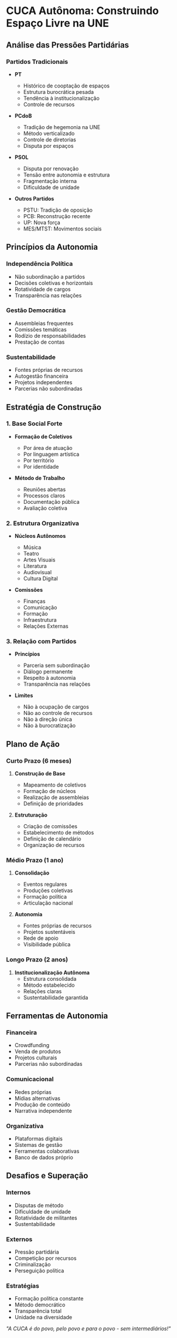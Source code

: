 # CUCA Autônoma: Construindo Espaço Livre na UNE

## Análise das Pressões Partidárias

### Partidos Tradicionais
- **PT**
  - Histórico de cooptação de espaços
  - Estrutura burocrática pesada
  - Tendência à institucionalização
  - Controle de recursos

- **PCdoB**
  - Tradição de hegemonia na UNE
  - Método verticalizado
  - Controle de diretorias
  - Disputa por espaços

- **PSOL**
  - Disputa por renovação
  - Tensão entre autonomia e estrutura
  - Fragmentação interna
  - Dificuldade de unidade

- **Outros Partidos**
  - PSTU: Tradição de oposição
  - PCB: Reconstrução recente
  - UP: Nova força
  - MES/MTST: Movimentos sociais

## Princípios da Autonomia

### Independência Política
- Não subordinação a partidos
- Decisões coletivas e horizontais
- Rotatividade de cargos
- Transparência nas relações

### Gestão Democrática
- Assembleias frequentes
- Comissões temáticas
- Rodízio de responsabilidades
- Prestação de contas

### Sustentabilidade
- Fontes próprias de recursos
- Autogestão financeira
- Projetos independentes
- Parcerias não subordinadas

## Estratégia de Construção

### 1. Base Social Forte
- **Formação de Coletivos**
  - Por área de atuação
  - Por linguagem artística
  - Por território
  - Por identidade

- **Método de Trabalho**
  - Reuniões abertas
  - Processos claros
  - Documentação pública
  - Avaliação coletiva

### 2. Estrutura Organizativa
- **Núcleos Autônomos**
  - Música
  - Teatro
  - Artes Visuais
  - Literatura
  - Audiovisual
  - Cultura Digital

- **Comissões**
  - Finanças
  - Comunicação
  - Formação
  - Infraestrutura
  - Relações Externas

### 3. Relação com Partidos
- **Princípios**
  - Parceria sem subordinação
  - Diálogo permanente
  - Respeito à autonomia
  - Transparência nas relações

- **Limites**
  - Não à ocupação de cargos
  - Não ao controle de recursos
  - Não à direção única
  - Não à burocratização

## Plano de Ação

### Curto Prazo (6 meses)
1. **Construção de Base**
   - Mapeamento de coletivos
   - Formação de núcleos
   - Realização de assembleias
   - Definição de prioridades

2. **Estruturação**
   - Criação de comissões
   - Estabelecimento de métodos
   - Definição de calendário
   - Organização de recursos

### Médio Prazo (1 ano)
1. **Consolidação**
   - Eventos regulares
   - Produções coletivas
   - Formação política
   - Articulação nacional

2. **Autonomia**
   - Fontes próprias de recursos
   - Projetos sustentáveis
   - Rede de apoio
   - Visibilidade pública

### Longo Prazo (2 anos)
1. **Institucionalização Autônoma**
   - Estrutura consolidada
   - Método estabelecido
   - Relações claras
   - Sustentabilidade garantida

## Ferramentas de Autonomia

### Financeira
- Crowdfunding
- Venda de produtos
- Projetos culturais
- Parcerias não subordinadas

### Comunicacional
- Redes próprias
- Mídias alternativas
- Produção de conteúdo
- Narrativa independente

### Organizativa
- Plataformas digitais
- Sistemas de gestão
- Ferramentas colaborativas
- Banco de dados próprio

## Desafios e Superação

### Internos
- Disputas de método
- Dificuldade de unidade
- Rotatividade de militantes
- Sustentabilidade

### Externos
- Pressão partidária
- Competição por recursos
- Criminalização
- Perseguição política

### Estratégias
- Formação política constante
- Método democrático
- Transparência total
- Unidade na diversidade

*"A CUCA é do povo, pelo povo e para o povo - sem intermediários!"* 